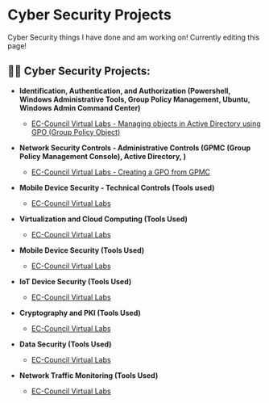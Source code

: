 # Cyber Security Projects
Cyber Security things I have done and am working on! Currently editing this page!

<h2>👨‍💻 Cyber Security Projects:</h2>

- <b>Identification, Authentication, and Authorization (Powershell, Windows Administrative Tools, Group Policy Management, Ubuntu, Windows Admin Command Center)</b>

  - [EC-Council Virtual Labs - Managing objects in Active Directory using GPO (Group Policy Object)](https://github.com/joshmadakor1/Algorithms-Practice)

- <b>Network Security Controls - Administrative Controls (GPMC (Group Policy Management Console), Active Directory, )</b>

  - [EC-Council Virtual Labs - Creating a GPO from GPMC](https://github.com/joshmadakor1/4chan-Image-Analysis-Middleware-C964)

- <b>Mobile Device Security - Technical Controls (Tools used)</b>

  - [EC-Council Virtual Labs](https://github.com/joshmadakor1/Sentinel-Lab)

- <b>Virtualization and Cloud Computing (Tools Used)</b>

  - [EC-Council Virtual Labs](https://github.com/joshmadakor1/EncrypterPOC)

- <b>Mobile Device Security (Tools Used)</b>

  - [EC-Council Virtual Labs](https://github.com/joshmadakor1/Package-Delivery-Pathfinding-Algorithm)

- <b>IoT Device Security (Tools Used)</b>

  - [EC-Council Virtual Labs](https://github.com/joshmadakor1/Package-Delivery-Pathfinding-Algorithm)
​
- <b>Cryptography and PKI (Tools Used)</b>

  - [EC-Council Virtual Labs](https://github.com/joshmadakor1/Package-Delivery-Pathfinding-Algorithm)

- <b>Data Security (Tools Used)</b>

  - [EC-Council Virtual Labs](https://github.com/joshmadakor1/Package-Delivery-Pathfinding-Algorithm)

- <b>Network Traffic Monitoring (Tools Used)</b>

  - [EC-Council Virtual Labs](https://github.com/joshmadakor1/Package-Delivery-Pathfinding-Algorithm)
